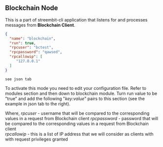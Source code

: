 ## Blockchain Node

This is a part of streembit-cli application that listens for and processes messages from **Blockchain Client**.

```json
{
  "name": "blockchain",
  "run": true,
  "rpcuser": "bctest",
  "rpcpassword": "qawsed",
  "rpcallowip": [
     "127.0.0.1"
  ]
}
```
```shell
see json tab
```

To activate this mode you need to edit your configuration file. Refer to modules section
and then down to blockchain module. Turn run value to be "true" and add the following "*key:value*"
pairs to this section (see the example in json tab to the right).

Where,
*rpcuser* - username that will be compared to the corresponding values in a request from Blockchain client
*rpcpassword* - password that will be compared to the corresponding values in a request from Blockchain client  
*rpcallowip* - this is a list of IP address that we will consider as clients with with request privileges granted
